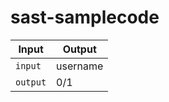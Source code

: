 # sast-samplecode

| Input | Output 
| ----------- | ----------- |
| ```input``` | username |
| ```output``` | 0/1 |
